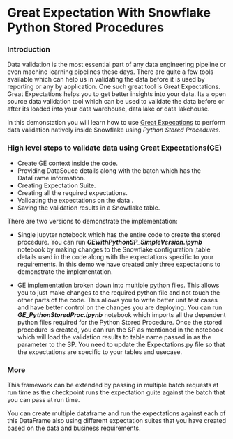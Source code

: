 # Great Expectation With Snowflake Python Stored Procedures

### Introduction

Data validation is the most essential part of any data engineering pipeline or even machine learning pipelines these days. There are quite a few tools available which can help us in validating the data before it is used by reporting or any by application. One such great tool is Great Expectations. Great Expectations helps you to get better insights into your data. Its a open source data validation tool which can be used to validate the data before or after its loaded into your data warehouse, data lake or data lakehouse. 

In this demonstation you will learn how to use [Great Expecations](https://docs.greatexpectations.io/docs/) to perform data validation natively inside Snowflake using *Python Stored Procedures*. 

### High level steps to validate data using Great Expectations(GE)
 - Create GE context inside the code.
 - Providing DataSouce details along with the batch which has the DataFrame information.
 - Creating Expectation Suite. 
 - Creating all the required expectations.
 - Validating the expectations on the data .
 - Saving the validation results in a Snowflake table.

There are two versions to demonstrate the implementation:

- Single jupyter notebook which has the entire code to create the stored procedure. You can run <b>*GEwithPythonSP_SimpleVersion.ipynb*</b> notebook by making changes to the Snowflake configuration ,table details used in the code along with the expectations specific to your requirements. In this demo we have created only three expectations to demonstrate the implementation.

- GE implementation broken down into multiple python files. This allows you to just make changes to  the required python file and not touch the other parts of the code. This allows you to write better unit test cases and have better control on the changes you are deploying. You can run <b>*GE_PythonStoredProc.ipynb*</b> notebook which imports all the dependent python files required for the Python Stored Procedure. Once the stored procedure is created, you can run the SP as mentioned in the notebook which will load the validation results to table name passed in as the parameter to the SP. You need to update the Expectations.py file so that the expectations are specific to your tables and usecase. 


### More
This framework can be extended by passing in multiple batch requests at run time as the checkpoint runs the expectation guite against the batch that you can pass at run time.

You can create multiple dataframe and run the expectations against each of this DataFrame also using different expectation suites that you have created based on the data and business requirements.